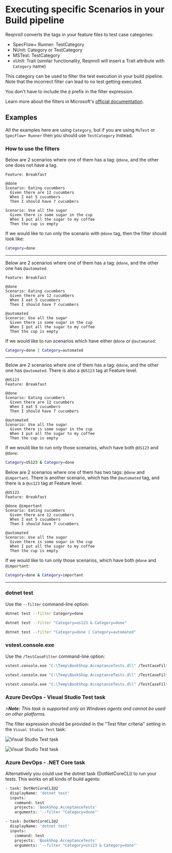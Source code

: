 # Executing specific Scenarios in your Build pipeline

Reqnroll converts the tags in your feature files to test case categories:

- SpecFlow+ Runner: TestCategory
- NUnit: Category or TestCategory
- MSTest: TestCategory
- xUnit: Trait (similar functionality, Reqnroll will insert a Trait attribute with `Category` name)

This category can be used to filter the test execution in your build pipeline. Note that the incorrect filter can lead to no test getting executed.

You don't have to include the `@` prefix in the filter expression.

Learn more about the filters in Microsoft's [official documentation](https://docs.microsoft.com/en-us/dotnet/core/testing/selective-unit-tests?pivots=xunit).

## Examples

All the examples here are using `Category`, but if you are using `MsTest` or `SpecFlow+ Runner` then you should use `TestCategory` instead.

### How to use the filters

Below are 2 scenarios where one of them has a tag: `@done`, and the other one does not have a tag.

```gherkin
Feature: Breakfast

@done
Scenario: Eating cucumbers
  Given there are 12 cucumbers
  When I eat 5 cucumbers
  Then I should have 7 cucumbers

Scenario: Use all the sugar
  Given there is some sugar in the cup
  When I put all the sugar to my coffee
  Then the cup is empty
```

If we would like to run only the scenario with `@done` tag, then the filter should look like:

```bash
Category=done
```

---

Below are 2 scenarios where one of them has a tag: `@done`, and the other one has `@automated`.

```gherkin
Feature: Breakfast

@done
Scenario: Eating cucumbers
  Given there are 12 cucumbers
  When I eat 5 cucumbers
  Then I should have 7 cucumbers

@automated
Scenario: Use all the sugar
  Given there is some sugar in the cup
  When I put all the sugar to my coffee
  Then the cup is empty
```

If we would like to run scenarios which have either `@done` or `@automated`:

```bash
Category=done | Category=automated
```

---

Below are 2 scenarios where one of them has a tag: `@done`, and the other one has `@automated`. There is also a `@US123` tag at Feature level.

```gherkin
@US123
Feature: Breakfast

@done
Scenario: Eating cucumbers
  Given there are 12 cucumbers
  When I eat 5 cucumbers
  Then I should have 7 cucumbers

@automated
Scenario: Use all the sugar
  Given there is some sugar in the cup
  When I put all the sugar to my coffee
  Then the cup is empty
```

If we would like to run only those scenarios, which have both `@US123` and `@done`:

```bash
Category=US123 & Category=done
```

Below are 2 scenarios where one of them has two tags: `@done` and `@important`. There is another scenario, which has the `@automated` tag, and there is a `@us123` tag at Feature level.

```gherkin
@US123
Feature: Breakfast

@done @important
Scenario: Eating cucumbers
  Given there are 12 cucumbers
  When I eat 5 cucumbers
  Then I should have 7 cucumbers

@automated
Scenario: Use all the sugar
  Given there is some sugar in the cup
  When I put all the sugar to my coffee
  Then the cup is empty
```

If we would like to run only those scenarios, which have both `@done` and `@important`:

```bash
Category=done & Category=important
```

---

### dotnet test

Use the `--filter` command-line option:

```bash
dotnet test --filter Category=done
```

```bash
dotnet test --filter "Category=us123 & Category=done"
```

```bash
dotnet test --filter "Category=done | Category=automated"
```

### vstest.console.exe

Use the `/TestCaseFilter` command-line option:

```bash
vstest.console.exe "C:\Temp\BookShop.AcceptanceTests.dll" /TestCaseFilter:"Category=done"
```

```bash
vstest.console.exe "C:\Temp\BookShop.AcceptanceTests.dll" /TestCaseFilter:"Category=us123 & Category=done"
```

```bash
vstest.console.exe "C:\Temp\BookShop.AcceptanceTests.dll" /TestCaseFilter:"Category=done | Category=automated"
```

### Azure DevOps - Visual Studio Test task

*>**Note:** This task is supported only on Windows agents and cannot be used on other platforms.*

The filter expression should be provided in the "Test filter criteria" setting in the `Visual Studio Test` task:

![Visual Studio Test task](/_static/images/task_filter1.png)

![Visual Studio Test task](/_static/images/task_filter2.png)

### Azure DevOps - .NET Core task

Alternatively you could use the dotnet task (DotNetCoreCLI) to run your tests. This works on all kinds of build agents:

```bash
- task: DotNetCoreCLI@2
  displayName: 'dotnet test'
  inputs:
    command: test
    projects: 'BookShop.AcceptanceTests'
    arguments: '--filter "Category=done"'
```

```bash
- task: DotNetCoreCLI@2
  displayName: 'dotnet test'
  inputs:
    command: test
    projects: 'BookShop.AcceptanceTests'
    arguments: '--filter "Category=us123 & Category=done"'
```
